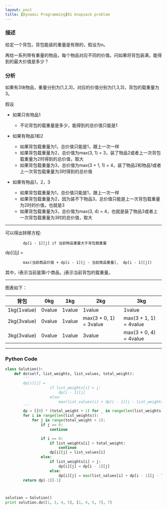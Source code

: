 ```yaml
---
layout: post
title: [Dynamic Programming]01 knapsack problem
---
```

### 描述
给定一个背包，背包能装的重量是有限的，假设为n。

再给一系列带有重量的物品，每个物品对应不同的价值。问如果将背包装满，能得到的最大价值是多少？


### 分析
如果有3块物品，重量分别为[1,2,3]，对应的价值分别为[1,3,3]，背包的载重量为3。

假设
* 如果只有物品1

  + 不论背包的载重量是多少，能得到的总价值只能是1
    
* 如果有物品1和2

  + 如果背包载重量为1，总价值只能是1，跟上一次一样
  + 如果背包载重量为2，总价值为max(3, 1) = 3，装了物品2或者上一次背包载重量为2时得到的总价值，取大
  + 如果背包载重量为3，总价值为max(3 + 1, 1) = 4，装了物品2和物品1或者上一次背包载重量为3时得到的总价值

* 如果有物品1，2，3
  + 如果背包载重量为1，总价值只能是1，跟上一次一样
  + 如果背包载重量为2，因为装不下物品3，总价值只能是上一次背包载重量为2时的价值，也就是3
  + 如果背包载重量为3，总价值为max(3, 4) = 4，也就是装了物品3或者上一次背包载重量为3时的总价值，取大

----
可以得出转移方程:

            dp[i - 1][j] if 当前物品重量大于背包载重量
            
dp[i][j] = 

            max(当前商品价值 + dp[i - 1][j - 当前商品重量],  dp[i - 1][j])
            
其中，i表示当前是第i个商品，j表示当前背包的载重量。

----
图表如下：

|   背包        | 0kg | 1kg | 2kg | 3kg |
| --------   | ----  | ----  | ---- | ---- |
| 1kg(1value)      | 0value | 1value | 1value | 1value |
| 2kg(3value)      | 0value | 1value | max(3 + 0, 1) = 3value | max(3 + 1, 1) = 4value |
| 3kg(3value)      | 0value | 1value | 3value | max(3 + 0, 4) = 4value |

----
### Python Code
```python
class Solution():
    def do(self, list_weights, list_values, total_weight):
        '''
        dp[i][j] = 
                    if list_weights[i] > j:
                        dp[i - 1][j]
                    else:
                        max(list_values[i] + dp[i - 1][j - list_weights[i]], dp[i - 1][j])
        '''
        dp = [[0] * (total_weight + 1) for _ in range(len(list_weights))]
        for i in range(len(list_weights)):
            for j in range(total_weight + 1):
                if j == 0:
                    continue

                if i == 0:
                    if list_weights[i] > total_weight:
                        continue
                    dp[i][j] = list_values[i]
                else:
                    if list_weights[i] > j:
                        dp[i][j] = dp[i - 1][j]
                    else:
                        dp[i][j] = max(list_values[i] + dp[i - 1][j - list_weights[i]], dp[i - 1][j])
        return dp[-1][-1]



solution = Solution()
print solution.do([1, 3, 4, 5], [1, 4, 5, 7], 7)
```
